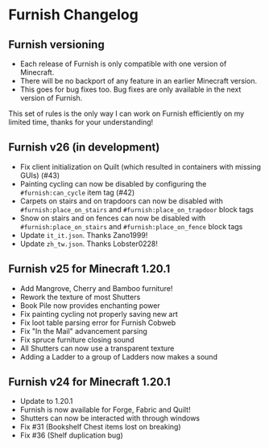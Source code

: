 # Furnish Changelog

## Furnish versioning

- Each release of Furnish is only compatible with one version of Minecraft.
- There will be no backport of any feature in an earlier Minecraft version.
- This goes for bug fixes too. Bug fixes are only available in the next version of Furnish.

This set of rules is the only way I can work on Furnish efficiently on my limited time, thanks for your understanding!

## Furnish v26 (in development)

- Fix client initialization on Quilt (which resulted in containers with missing GUIs) (#43)
- Painting cycling can now be disabled by configuring the `#furnish:can_cycle` item tag (#42)
- Carpets on stairs and on trapdoors can now be disabled with `#furnish:place_on_stairs` and `#furnish:place_on_trapdoor` block tags
- Snow on stairs and on fences can now be disabled with `#furnish:place_on_stairs` and `#furnish:place_on_fence` block tags
- Update `it_it.json`. Thanks Zano1999!
- Update `zh_tw.json`. Thanks Lobster0228!

## Furnish v25 for Minecraft 1.20.1

- Add Mangrove, Cherry and Bamboo furniture!
- Rework the texture of most Shutters
- Book Pile now provides enchanting power
- Fix painting cycling not properly saving new art
- Fix loot table parsing error for Furnish Cobweb
- Fix "In the Mail" advancement parsing
- Fix spruce furniture closing sound
- All Shutters can now use a transparent texture
- Adding a Ladder to a group of Ladders now makes a sound

## Furnish v24 for Minecraft 1.20.1

- Update to 1.20.1
- Furnish is now available for Forge, Fabric and Quilt!
- Shutters can now be interacted with through windows
- Fix #31 (Bookshelf Chest items lost on breaking)
- Fix #36 (Shelf duplication bug)

